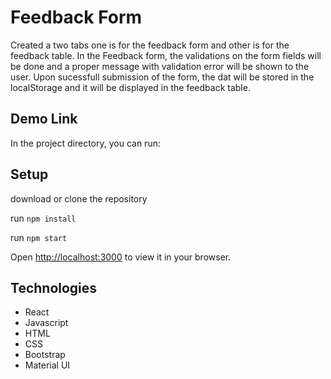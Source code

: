# Feedback Form
Created a two tabs one is for the feedback form and other is for the feedback table. In the Feedback form, the  validations on the form fields will be
done and a proper message with validation error will be shown to the user. Upon sucessfull submission of the form, the dat will be stored in the localStorage and it will be displayed in the feedback table.

## Demo Link
In the project directory, you can run:

## Setup
download or clone the repository

run `npm install`

run `npm start`

Open [http://localhost:3000](http://localhost:3000) to view it in your browser.

## Technologies
* React
* Javascript
* HTML
* CSS
* Bootstrap
* Material UI





